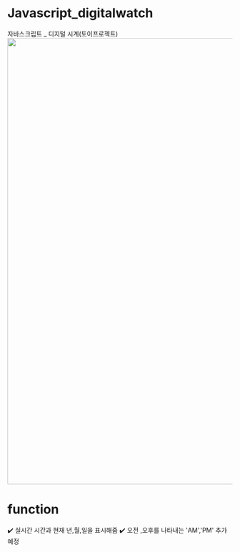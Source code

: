 # Javascript_digitalwatch
자바스크립트 _ 디지털 시계(토이프로젝트)
<img src="https://user-images.githubusercontent.com/128016593/228176800-cae8448e-2f99-481b-a417-572f0d93de2e.png" width="1000">

# function
✔️ 실시간 시간과 현재 년,월,일을 표시해줌
✔️ 오전 ,오후를 나타내는 'AM','PM' 추가 예정
